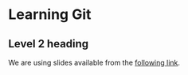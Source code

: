 # Learning Git

## Level 2 heading

We are using slides available from the [following link](https://docs.google.com/presentation/d/1NVHLHiL-tw-3e5KYFY-N_ISjWgGHIs45eAypEUep_hU/edit#slide=id.g4608f69631_0_204).





